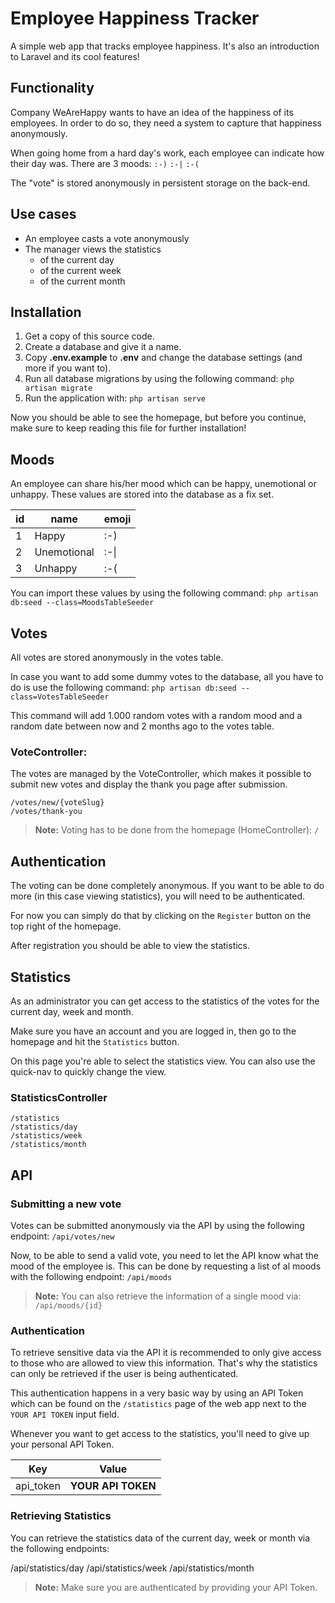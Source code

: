 

# Employee Happiness Tracker
A simple web app that tracks employee happiness. It's also an introduction to Laravel and its cool features!

## Functionality
Company WeAreHappy wants to have an idea of the happiness of its employees. In order to do so, they need a system to capture that happiness anonymously. 

When going home from a hard day's work, each employee can indicate how their day was. There are 3 moods:
`:-)` `:-|` `:-(`

The "vote" is stored anonymously in persistent storage on the back-end.

## Use cases
- An employee casts a vote anonymously
- The manager views the statistics
  - of the current day
  - of the current week
  - of the current month

## Installation
1. Get a copy of this source code.
2. Create a database and give it a name.
3. Copy **.env.example** to **.env** and change the database settings (and more if you want to).
4. Run all database migrations by using the following command: 
`php artisan migrate`
5. Run the application with:
`php artisan serve`

Now you should be able to see the homepage, but before you continue, make sure to keep reading this file for further installation!

## Moods
An employee can share his/her mood which can be happy, unemotional or unhappy. These values are stored into the database as a fix set.

| id | name | emoji |
| -- | ---- | ----- |
| 1 | Happy | :-) |
| 2 | Unemotional | :-\| |
| 3 | Unhappy | :-( |

You can import these values by using the following command:
`php artisan db:seed --class=MoodsTableSeeder`

## Votes
All votes are stored anonymously in the votes table.

In case you want to add some dummy votes to the database, all you have to do is use the following command:
`php artisan db:seed --class=VotesTableSeeder`

This command will add 1.000 random votes with a random mood and a random date between now and 2 months ago to the votes table.

### VoteController:
The votes are managed by the VoteController, which makes it possible to submit new votes and display the thank you page after submission.

    /votes/new/{voteSlug}
    /votes/thank-you

>**Note:** Voting has to be done from the homepage (HomeController): `/`

## Authentication
The voting can be done completely anonymous. If you want to be able to do more (in this case viewing statistics), you will need to be authenticated. 

For now you can simply do that by clicking on the `Register` button on the top right of the homepage.

After registration you should be able to view the statistics.

## Statistics
As an administrator you can get access to the statistics of the votes for the current day, week and month.

Make sure you have an account and you are logged in, then go to the homepage and hit the `Statistics` button.

On this page you're able to select the statistics view. You can also use the quick-nav to quickly change the view.

### StatisticsController
    /statistics
    /statistics/day
    /statistics/week
    /statistics/month

## API
### Submitting a new vote

Votes can be submitted anonymously via the API by using the following endpoint:
`/api/votes/new`

Now, to be able to send a valid vote, you need to let the API know what the mood of the employee is. This can be done by requesting a list of al moods with the following endpoint:
`/api/moods`

> **Note:** You can also retrieve the information of a single mood via: 
> `/api/moods/{id}`

### Authentication
To retrieve sensitive data via the API it is recommended to only give access to those who are allowed to view this information. That's why the statistics can only be retrieved if the user is being authenticated.

This authentication happens in a very basic way by using an API Token which can be found on the `/statistics` page of the web app next to the `YOUR API TOKEN` input field.

Whenever you want to get access to the statistics, you'll need to give up your personal API Token.

| Key | Value |
| --------- | ------------------ |
| api_token | **YOUR API TOKEN** |

### Retrieving Statistics

You can retrieve the statistics data of the current day, week or month via the following endpoints:
  
  /api/statistics/day
  /api/statistics/week
  /api/statistics/month

> **Note:** Make sure you are authenticated by providing your API Token.